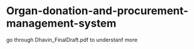 # Organ-donation-and-procurement-management-system


go through Dhavin_FinalDraft.pdf to understanf more
